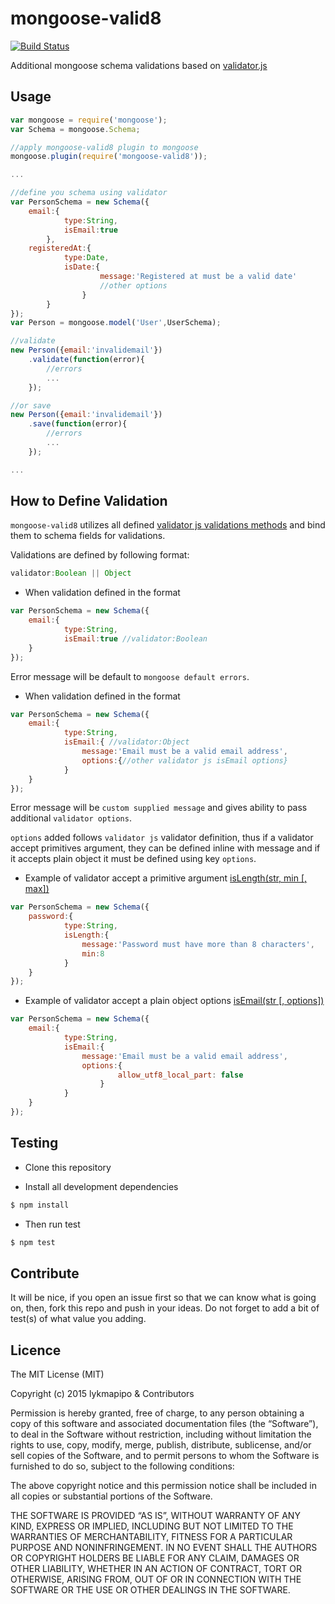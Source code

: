 # mongoose-valid8

[![Build Status](https://travis-ci.org/lykmapipo/mongoose-valid8.svg?branch=master)](https://travis-ci.org/lykmapipo/mongoose-valid8)

Additional mongoose schema validations based on [validator.js](https://github.com/chriso/validator.js)

## Usage

```javascript
var mongoose = require('mongoose');
var Schema = mongoose.Schema;

//apply mongoose-valid8 plugin to mongoose
mongoose.plugin(require('mongoose-valid8'));

...

//define you schema using validator
var PersonSchema = new Schema({
    email:{
            type:String,
            isEmail:true
        },
    registeredAt:{
            type:Date,
            isDate:{
                    message:'Registered at must be a valid date'
                    //other options
                }
        }
});
var Person = mongoose.model('User',UserSchema);

//validate
new Person({email:'invalidemail'})
    .validate(function(error){
        //errors
        ... 
    });

//or save
new Person({email:'invalidemail'})
    .save(function(error){
        //errors
        ... 
    });

...

```

## How to Define Validation
`mongoose-valid8` utilizes all defined [validator js validations methods](https://github.com/chriso/validator.js#validators) and bind them to schema fields for validations.

Validations are defined by following format:
```javascript
validator:Boolean || Object
```

- When validation defined in the format
```javascript
var PersonSchema = new Schema({
    email:{
            type:String,
            isEmail:true //validator:Boolean
    }
});
```
Error message will be default to `mongoose default errors`.


- When validation defined in the format
```javascript
var PersonSchema = new Schema({
    email:{
            type:String,
            isEmail:{ //validator:Object
                message:'Email must be a valid email address',
                options:{//other validator js isEmail options}
            }
    }
});
```
Error message will be `custom supplied message` and gives ability to pass additional `validator options`.

`options` added follows `validator js` validator definition, thus if a validator accept primitives argument, they can be defined inline with message and if it accepts plain object it must be defined using key `options`.

- Example of validator accept a primitive argument [isLength(str, min [, max])](https://github.com/chriso/validator.js#validators)
```javascript
var PersonSchema = new Schema({
    password:{
            type:String,
            isLength:{
                message:'Password must have more than 8 characters',
                min:8
            }
    }
});
```

- Example of validator accept a plain object options [isEmail(str [, options])](https://github.com/chriso/validator.js#validators)
```javascript
var PersonSchema = new Schema({
    email:{
            type:String,
            isEmail:{
                message:'Email must be a valid email address',
                options:{
                        allow_utf8_local_part: false
                    }
            }
    }
});
```



## Testing
* Clone this repository

* Install all development dependencies
```sh
$ npm install
```
* Then run test
```sh
$ npm test
```

## Contribute
It will be nice, if you open an issue first so that we can know what is going on, then, fork this repo and push in your ideas. Do not forget to add a bit of test(s) of what value you adding.


## Licence
The MIT License (MIT)

Copyright (c) 2015 lykmapipo & Contributors

Permission is hereby granted, free of charge, to any person obtaining a copy of this software and associated documentation files (the “Software”), to deal in the Software without restriction, including without limitation the rights to use, copy, modify, merge, publish, distribute, sublicense, and/or sell copies of the Software, and to permit persons to whom the Software is furnished to do so, subject to the following conditions:

The above copyright notice and this permission notice shall be included in all copies or substantial portions of the Software.

THE SOFTWARE IS PROVIDED “AS IS”, WITHOUT WARRANTY OF ANY KIND, EXPRESS OR IMPLIED, INCLUDING BUT NOT LIMITED TO THE WARRANTIES OF MERCHANTABILITY, FITNESS FOR A PARTICULAR PURPOSE AND NONINFRINGEMENT. IN NO EVENT SHALL THE AUTHORS OR COPYRIGHT HOLDERS BE LIABLE FOR ANY CLAIM, DAMAGES OR OTHER LIABILITY, WHETHER IN AN ACTION OF CONTRACT, TORT OR OTHERWISE, ARISING FROM, OUT OF OR IN CONNECTION WITH THE SOFTWARE OR THE USE OR OTHER DEALINGS IN THE SOFTWARE. 